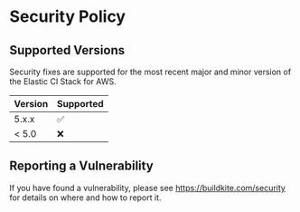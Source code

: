 # Security Policy

## Supported Versions

Security fixes are supported for the most recent major and minor
version of the Elastic CI Stack for AWS.

| Version | Supported          |
| ------- | ------------------ |
| 5.x.x   | :white_check_mark: |
| < 5.0   | :x:                |

## Reporting a Vulnerability

If you have found a vulnerability, please see https://buildkite.com/security
for details on where and how to report it.
